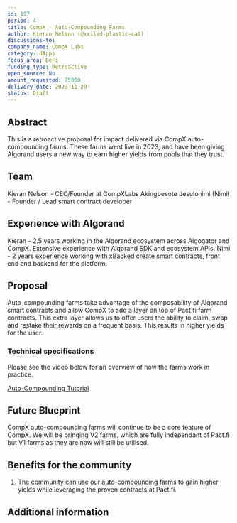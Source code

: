 ```yaml
---
id: 197
period: 4
title: CompX - Auto-Compounding Farms 
author: Kieran Nelson (@xxiled-plastic-cat)
discussions-to: 
company_name: CompX Labs
category: dApps
focus_area: DeFi
funding_type: Retroactive
open_source: No
amount_requested: 75000
delivery_date: 2023-11-20
status: Draft
---
```


## Abstract

This is a retroactive proposal for impact delivered via CompX auto-compounding farms. These farms went live in 2023, and have been giving Algorand users a new way to earn higher yields from pools that they trust.

## Team

Kieran Nelson  - CEO/Founder at CompXLabs
Akingbesote Jesulonimi (Nimi) - Founder / Lead smart contract developer

## Experience with Algorand

Kieran - 2.5 years working in the Algorand ecosystem across Algogator and CompX. Extensive experience with Algorand SDK and ecosystem APIs.
Nimi - 2 years experience working with xBacked create smart contracts, front end and backend for the platform.

## Proposal

Auto-compounding farms take advantage of the composability of Algorand smart contracts and allow CompX to add a layer on top of Pact.fi farm contracts. This extra layer allows us to offer users the ability to claim, swap and restake their rewards on a frequent basis. This results in higher yields for the user.

### Technical specifications

Please see the video below for an overview of how the farms work in practice.

[Auto-Compounding Tutorial](https://youtu.be/ibKb0oQEi_4?si=oBuS5AWjCy37tRga)

## Future Blueprint

CompX auto-compounding farms will continue to be a core feature of CompX. We will be bringing V2 farms, which are fully independant of Pact.fi but V1 farms as they are now will still be utilised.

## Benefits for the community

1. The community can use our auto-compounding farms to gain higher yields while leveraging the proven contracts at Pact.fi.

## Additional information
